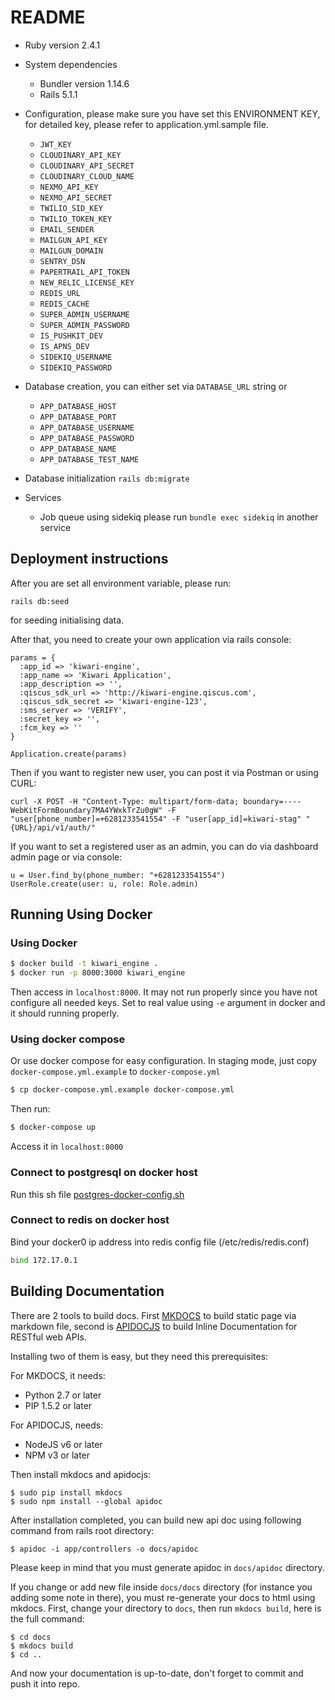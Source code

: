 # README

* Ruby version 2.4.1

* System dependencies
  * Bundler version 1.14.6
  * Rails 5.1.1

* Configuration, please make sure you have set this ENVIRONMENT KEY, for detailed key, please refer to application.yml.sample file.
  * `JWT_KEY`
  * `CLOUDINARY_API_KEY`
  * `CLOUDINARY_API_SECRET`
  * `CLOUDINARY_CLOUD_NAME`
  * `NEXMO_API_KEY`
  * `NEXMO_API_SECRET`
  * `TWILIO_SID_KEY`
  * `TWILIO_TOKEN_KEY`
  * `EMAIL_SENDER`
  * `MAILGUN_API_KEY`
  * `MAILGUN_DOMAIN`
  * `SENTRY_DSN`
  * `PAPERTRAIL_API_TOKEN`
  * `NEW_RELIC_LICENSE_KEY`
  * `REDIS_URL`
  * `REDIS_CACHE`
  * `SUPER_ADMIN_USERNAME`
  * `SUPER_ADMIN_PASSWORD`
  * `IS_PUSHKIT_DEV`
  * `IS_APNS_DEV`
  * `SIDEKIQ_USERNAME`
  * `SIDEKIQ_PASSWORD`

* Database creation, you can either set via `DATABASE_URL` string or
  * `APP_DATABASE_HOST`
  * `APP_DATABASE_PORT`
  * `APP_DATABASE_USERNAME`
  * `APP_DATABASE_PASSWORD`
  * `APP_DATABASE_NAME`
  * `APP_DATABASE_TEST_NAME`


* Database initialization
  `rails db:migrate`

* Services
  * Job queue using sidekiq please run `bundle exec sidekiq` in another service


## Deployment instructions

After you are set all environment variable, please run:

```
rails db:seed
```

for seeding initialising data.

After that, you need to create your own application via rails console:

```
params = {
  :app_id => 'kiwari-engine',
  :app_name => 'Kiwari Application',
  :app_description => '',
  :qiscus_sdk_url => 'http://kiwari-engine.qiscus.com',
  :qiscus_sdk_secret => 'kiwari-engine-123',
  :sms_server => 'VERIFY',
  :secret_key => '',
  :fcm_key => ''
}

Application.create(params)
```

Then if you want to register new user, you can post it via Postman or using CURL:

```
curl -X POST -H "Content-Type: multipart/form-data; boundary=----WebKitFormBoundary7MA4YWxkTrZu0gW" -F "user[phone_number]=+6281233541554" -F "user[app_id]=kiwari-stag" "{URL}/api/v1/auth/"
```

If you want to set a registered user as an admin, you can do via dashboard admin page or via console:

```
u = User.find_by(phone_number: "+6281233541554")
UserRole.create(user: u, role: Role.admin)
```

## Running Using Docker

### Using Docker

```bash
$ docker build -t kiwari_engine .
$ docker run -p 8000:3000 kiwari_engine
```

Then access in `localhost:8000`. It may not run properly since you have not configure all needed keys. Set to real value using `-e` argument in docker and it should running properly.


### Using docker compose

Or use docker compose for easy configuration. In staging mode, just copy `docker-compose.yml.example` to `docker-compose.yml`

```bash
$ cp docker-compose.yml.example docker-compose.yml

```

Then run:

```bash
$ docker-compose up
```

Access it in `localhost:8000`


### Connect to postgresql on docker host
Run this sh file [postgres-docker-config.sh](https://gist.github.com/therusetiawan/e829600e740c0f2509ba494cfe01ba77)

### Connect to redis on docker host
Bind your docker0 ip address into redis config file (/etc/redis/redis.conf)
```bash
bind 172.17.0.1
```

## Building Documentation

There are 2 tools to build docs. First [MKDOCS](http://www.mkdocs.org/) to build static page via markdown file, second is [APIDOCJS](http://apidocjs.com/) to build Inline Documentation for RESTful web APIs.

Installing two of them is easy, but they need this prerequisites:

For MKDOCS, it needs:

* Python 2.7 or later
* PIP 1.5.2 or later

For APIDOCJS, needs:

* NodeJS v6 or later
* NPM v3 or later

Then install mkdocs and apidocjs:

```
$ sudo pip install mkdocs
$ sudo npm install --global apidoc
```

After installation completed, you can build new api doc using following command from rails root directory:

```
$ apidoc -i app/controllers -o docs/apidoc
```

Please keep in mind that you must generate apidoc in `docs/apidoc` directory.

If you change or add new file inside `docs/docs` directory (for instance you adding some note in there), you must re-generate your docs to html using mkdocs. First, change your directory to `docs`, then run `mkdocs build`, here is the full command:

```
$ cd docs
$ mkdocs build
$ cd ..
```

And now your documentation is up-to-date, don't forget to commit and push it into repo.

